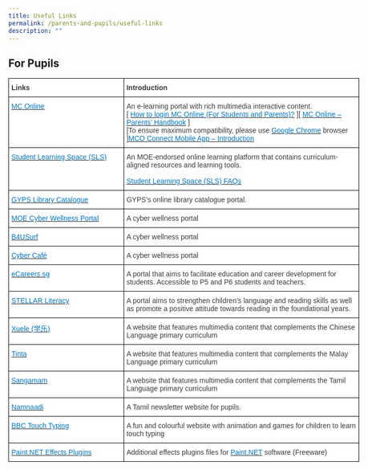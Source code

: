 ```yaml
---
title: Useful Links
permalink: /parents-and-pupils/useful-links
description: ""
---
```

For Pupils
----------

<style type="text/css">
.tg  {border-collapse:collapse;border-spacing:0;margin:0px auto;}
.tg td{border-color:black;border-style:solid;border-width:1px;font-family:Arial, sans-serif;font-size:14px;
  overflow:hidden;padding:10px 5px;word-break:normal;}
.tg th{border-color:black;border-style:solid;border-width:1px;font-family:Arial, sans-serif;font-size:14px;
  font-weight:normal;overflow:hidden;padding:10px 5px;word-break:normal;}
.tg .tg-dox4{background-color:#FFF;color:#3A3A3A;text-align:left;vertical-align:top}
.tg .tg-c1uv{background-color:#FFF;color:#3A3A3A;font-weight:bold;text-align:left;vertical-align:top}
</style>
<table class="tg" style="undefined;table-layout: fixed; width: 700px">
<colgroup>
<col style="width: 230px">
<col style="width: 470px">
</colgroup>
<tbody>
  <tr>
    <td class="tg-c1uv"><span style="font-weight:bold;font-style:inherit">Links</span></td>
    <td class="tg-dox4"><span style="font-weight:inherit;font-style:inherit"> </span><span style="font-weight:bold;font-style:inherit">Introduction</span></td>
  </tr>
  <tr>
    <td class="tg-dox4"><span style="font-weight:inherit;font-style:inherit"> </span><a href="https://www.mconline.sg/"><span style="font-weight:inherit;font-style:inherit;text-decoration:none;color:#0274BE;background-color:transparent">MC Online</span></a></td>
    <td class="tg-dox4"><span style="font-weight:inherit;font-style:inherit"> An e-learning portal with rich multimedia interactive content.</span><br><span style="font-weight:inherit;font-style:inherit">[ </span><a href="https://www.guangyangpri.moe.edu.sg/wp-content/uploads/2020/11/MC-Online-Login-Tutorial.pdf" target="_blank" rel="noopener noreferrer"><span style="font-weight:inherit;font-style:inherit;text-decoration:none;color:#0274BE;background-color:transparent">How to login MC Online (For Students and Parents)?</span></a><span style="font-weight:inherit;font-style:italic"> </span><span style="font-weight:inherit;font-style:inherit">][</span> <a href="https://www.guangyangpri.moe.edu.sg/wp-content/uploads/2020/11/MC-Online-Parents-Handbook.pdf" target="_blank" rel="noopener noreferrer"><span style="font-weight:inherit;font-style:inherit;text-decoration:none;color:#0274BE;background-color:transparent">MC Online – Parents’ Handbook</span></a> <span style="font-weight:inherit;font-style:inherit">]</span><br><span style="font-weight:inherit;font-style:inherit">[To ensure maximum compatibility, please use</span> <a href="https://www.google.com/intl/en/chrome/browser/" target="_blank" rel="noopener noreferrer"><span style="font-weight:inherit;font-style:inherit;text-decoration:none;color:#0274BE;background-color:transparent">Google Chrome</span></a> <span style="font-weight:inherit;font-style:inherit">browser ]</span><a href="https://www.guangyangpri.moe.edu.sg/wp-content/uploads/2020/11/MCO-Connect-Mobile-App-Introduction.pdf" target="_blank" rel="noopener noreferrer"><span style="font-weight:inherit;font-style:inherit;text-decoration:none;color:#0274BE;background-color:transparent">MCO Connect Mobile App – Introduction</span></a></td>
  </tr>
  <tr>
    <td class="tg-dox4"><span style="font-weight:inherit;font-style:inherit"> </span><a href="https://vle.learning.moe.edu.sg/login"><span style="font-weight:inherit;font-style:inherit;text-decoration:none;color:#0274BE;background-color:transparent">Student Learning Space (SLS)</span></a></td>
    <td class="tg-dox4"><span style="font-weight:inherit;font-style:inherit"> An MOE-endorsed online learning platform that contains curriculum-aligned resources and learning tools.</span><br><br><a href="https://www.guangyangpri.moe.edu.sg/student-learning-space-sls-faqs/"><span style="font-weight:inherit;font-style:inherit;text-decoration:none;color:#0274BE;background-color:transparent">Student Learning Space (SLS) FAQs</span></a></td>
  </tr>
  <tr>
    <td class="tg-dox4"><span style="font-weight:inherit;font-style:inherit"> </span><a href="https://schoolibrary.moe.edu.sg/guangyangpri/cgi-bin/spydus.exe/MSGTRN/WPAC/HOME"><span style="font-weight:inherit;font-style:inherit;text-decoration:none;color:#0274BE;background-color:transparent">GYPS Library Catalogue</span></a></td>
    <td class="tg-dox4"><span style="font-weight:inherit;font-style:inherit"> GYPS’s online library catalogue portal.</span></td>
  </tr>
  <tr>
    <td class="tg-dox4"><span style="font-weight:inherit;font-style:inherit"> </span><a href="https://ictconnection.moe.edu.sg/cyber-wellness/cyber-wellness-101"><span style="font-weight:inherit;font-style:inherit;text-decoration:none;color:#0274BE;background-color:transparent">MOE Cyber Wellness Portal</span></a></td>
    <td class="tg-dox4"><span style="font-weight:inherit;font-style:inherit"> A cyber wellness portal</span></td>
  </tr>
  <tr>
    <td class="tg-dox4"><span style="font-weight:inherit;font-style:inherit"> </span><a href="https://www.b4usurf.org/index.php?page=youths"><span style="font-weight:inherit;font-style:inherit;text-decoration:none;color:#0274BE;background-color:transparent">B4USurf</span></a></td>
    <td class="tg-dox4"><span style="font-weight:inherit;font-style:inherit"> A cyber wellness portal</span></td>
  </tr>
  <tr>
    <td class="tg-dox4"><span style="font-weight:inherit;font-style:inherit"> </span><a href="https://www.thinkuknow.co.uk/8_10/cybercafe/"><span style="font-weight:inherit;font-style:inherit;text-decoration:none;color:#0274BE;background-color:transparent">Cyber Café</span></a></td>
    <td class="tg-dox4"><span style="font-weight:inherit;font-style:inherit"> A cyber wellness portal</span></td>
  </tr>
  <tr>
    <td class="tg-dox4"><span style="font-weight:inherit;font-style:inherit"> </span><a href="https://ecareers.sg/"><span style="font-weight:inherit;font-style:inherit;text-decoration:none;color:#0274BE;background-color:transparent">eCareers.sg</span></a></td>
    <td class="tg-dox4"><span style="font-weight:inherit;font-style:inherit"> A portal that aims to facilitate education and career development for students. Accessible to P5 and P6 students and teachers.</span></td>
  </tr>
  <tr>
    <td class="tg-dox4"><span style="font-weight:inherit;font-style:inherit"> </span><a href="https://www.stellarliteracy.sg/"><span style="font-weight:inherit;font-style:inherit;text-decoration:none;color:#0274BE;background-color:transparent">STELLAR Literacy</span></a></td>
    <td class="tg-dox4"><span style="font-weight:inherit;font-style:inherit"> A portal aims to strengthen children’s language and reading skills as well as promote a positive attitude towards reading in the foundational years.</span></td>
  </tr>
  <tr>
    <td class="tg-dox4"><span style="font-weight:inherit;font-style:inherit"> </span><a href="https://xuele.moe.edu.sg/"><span style="font-weight:inherit;font-style:inherit;text-decoration:none;color:#0274BE;background-color:transparent">Xuele (学乐)</span></a></td>
    <td class="tg-dox4"><span style="font-weight:inherit;font-style:inherit"> A website that features multimedia content that complements the Chinese Language primary curriculum</span></td>
  </tr>
  <tr>
    <td class="tg-dox4"><span style="font-weight:inherit;font-style:inherit"> </span><a href="https://tinta.moe.edu.sg/"><span style="font-weight:inherit;font-style:inherit;text-decoration:none;color:#0274BE;background-color:transparent">Tinta</span></a></td>
    <td class="tg-dox4"><span style="font-weight:inherit;font-style:inherit"> A website that features multimedia content that complements the Malay Language primary curriculum</span></td>
  </tr>
  <tr>
    <td class="tg-dox4"><span style="font-weight:inherit;font-style:inherit"> </span><a href="https://sangamam.moe.edu.sg/"><span style="font-weight:inherit;font-style:inherit;text-decoration:none;color:#0274BE;background-color:transparent">Sangamam</span></a></td>
    <td class="tg-dox4"><span style="font-weight:inherit;font-style:inherit"> A website that features multimedia content that complements the Tamil Language primary curriculum</span></td>
  </tr>
  <tr>
    <td class="tg-dox4"><span style="font-weight:inherit;font-style:inherit"> </span><a href="https://namnaadi.edumall.sg/"><span style="font-weight:inherit;font-style:inherit;text-decoration:none;color:#0274BE;background-color:transparent">Namnaadi</span></a></td>
    <td class="tg-dox4"><span style="font-weight:inherit;font-style:inherit"> A Tamil newsletter website for pupils.</span></td>
  </tr>
  <tr>
    <td class="tg-dox4"><span style="font-weight:inherit;font-style:inherit"> </span><a href="https://www.bbc.co.uk/schools/typing/"><span style="font-weight:inherit;font-style:inherit;text-decoration:none;color:#0274BE;background-color:transparent">BBC Touch Typing</span></a></td>
    <td class="tg-dox4"><span style="font-weight:inherit;font-style:inherit"> A fun and colourful website with animation and games for children to learn touch typing</span></td>
  </tr>
  <tr>
    <td class="tg-dox4"><span style="font-weight:inherit;font-style:inherit"> </span><a href="https://www.guangyangpri.moe.edu.sg/wp-content/uploads/2020/11/Paint.NET-Plug-in.zip"><span style="font-weight:inherit;font-style:inherit;text-decoration:none;color:#0274BE;background-color:transparent">Paint.NET Effects Plugins</span></a></td>
    <td class="tg-dox4"><span style="font-weight:inherit;font-style:inherit"> Additional effects plugins files for</span> <a href="https://www.getpaint.net/"><span style="font-weight:inherit;font-style:inherit;text-decoration:none;color:#0274BE;background-color:transparent">Paint.NET</span></a> <span style="font-weight:inherit;font-style:inherit">software (Freeware)</span></td>
  </tr>
</tbody>
</table>